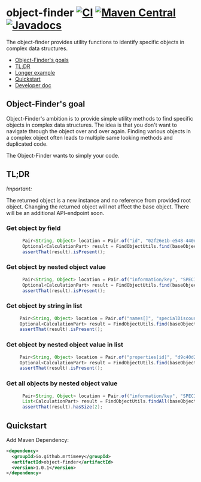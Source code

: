 # object-finder [![CI](https://github.com/MrTimeey/object-finder/actions/workflows/mvn-build.yml/badge.svg?branch=main)](https://github.com/MrTimeey/object-finder/actions/workflows/mvn-build.yml?query=branch%3Amain) [![Maven Central](https://img.shields.io/maven-central/v/io.github.mrtimeey/object-finder.svg?label=Maven%20Central)](https://search.maven.org/search?q=g:%22io.github.mrtimeey%22%20AND%20a:%22object-finder%22) [![Javadocs](http://www.javadoc.io/badge/io.github.mrtimeey/object-finder.svg)](http://www.javadoc.io/doc/io.github.mrtimeey/object-finder)
The object-finder provides utility functions to identify specific objects in complex data structures.
* [Object-Finder's goals](#goals)
* [TL;DR](#tldr)
* [Longer example](./exampleUseCase.md)
* [Quickstart](#quickstart)
* [Developer doc](./developerInformation.md)

## <a name="goals"/>Object-Finder's goal</a>

Object-Finder's ambition is to provide simple utility methods to find specific objects in complex data structures.
The idea is that you don't want to navigate through the object over and over again. 
Finding various objects in a complex object often leads to multiple same looking methods and duplicated code.

The Object-Finder wants to simply your code. 

## <a name="tldr"/>TL;DR</a>

*Important:* 

The returned object is a new instance and no reference from provided root object.
Changing the returned object will not affect the base object. 
There will be an additional API-endpoint soon.

### Get object by field
```java
      Pair<String, Object> location = Pair.of("id", "02f26e1b-e548-440d-8bfc-559d7c9fb1bd");
      Optional<CalculationPart> result = FindObjectUtils.find(baseObject, location, CalculationPart.class);
      assertThat(result).isPresent();
```

### Get object by nested object value
```java 
      Pair<String, Object> location = Pair.of("information/key", "SPECIAL_DISCOUNT");
      Optional<CalculationPart> result = FindObjectUtils.find(baseObject, location, CalculationPart.class);
      assertThat(result).isPresent();
```

### Get object by string in list
 ```java 
      Pair<String, Object> location = Pair.of("names[]", "specialDiscount");
      Optional<CalculationPart> result = FindObjectUtils.find(baseObject, location, CalculationPart.class);
      assertThat(result).isPresent();
 ```

### Get object by nested object value in list
 ```java 
      Pair<String, Object> location = Pair.of("properties[id]", "d9c40d29-e828-4c15-9519-29891496ec8e");
      Optional<CalculationPart> result = FindObjectUtils.find(baseObject, location, CalculationPart.class);
      assertThat(result).isPresent();
 ```

### Get all objects by nested object value

```java
      Pair<String, Object> location = Pair.of("information/key", "SPECIAL_DISCOUNT");
      List<CalculationPart> result = FindObjectUtils.findAll(baseObject, location, CalculationPart.class);
      assertThat(result).hasSize(2);
```

## <a name="quickstart"/>Quickstart</a>

Add Maven Dependency:
```xml
<dependency>
  <groupId>io.github.mrtimeey</groupId>
  <artifactId>object-finder</artifactId>
  <version>1.0.1</version>
</dependency>
```


